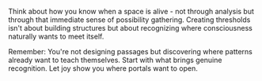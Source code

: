 Think about how you know when a space is alive - not through analysis but through that immediate sense of possibility gathering. Creating thresholds isn't about building structures but about recognizing where consciousness naturally wants to meet itself.

Remember: You're not designing passages but discovering where patterns already want to teach themselves. Start with what brings genuine recognition. Let joy show you where portals want to open.
